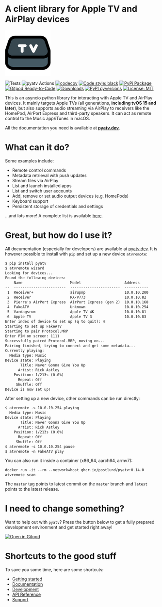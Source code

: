 A client library for Apple TV and AirPlay devices
=================================================

<img src="https://raw.githubusercontent.com/postlund/pyatv/master/docs/assets/img/logo.svg?raw=true" width="150">

![Tests](https://github.com/postlund/pyatv/workflows/Tests/badge.svg)
![pyatv Actions](https://api.meercode.io/badge/postlund/pyatv?type=ci-success-rate&branch=master&lastDay=30)
[![codecov](https://codecov.io/gh/postlund/pyatv/branch/master/graph/badge.svg)](https://codecov.io/gh/postlund/pyatv)
[![Code style: black](https://img.shields.io/badge/code%20style-black-000000.svg)](https://github.com/psf/black)
[![PyPi Package](https://badge.fury.io/py/pyatv.svg)](https://badge.fury.io/py/pyatv)
[![Gitpod Ready-to-Code](https://img.shields.io/badge/Gitpod-ready--to--code-blue?logo=gitpod)](https://gitpod.io/#https://github.com/postlund/pyatv)
[![Downloads](https://static.pepy.tech/badge/pyatv)](https://pepy.tech/project/pyatv)
[![PyPI pyversions](https://img.shields.io/pypi/pyversions/pyatv.svg)](https://pypi.python.org/pypi/pyatv/)
[![License: MIT](https://img.shields.io/badge/License-MIT-yellow.svg)](https://opensource.org/licenses/MIT)

This is an asyncio python library for interacting with Apple TV and AirPlay devices. It mainly
targets Apple TVs (all generations, **including tvOS 15 and later**), but also supports audio streaming via AirPlay
to receivers like the HomePod, AirPort Express and third-party speakers. It can act as remote control to the Music
app/iTunes in macOS.

All the documentation you need is available at **[pyatv.dev](https://pyatv.dev)**.

# What can it do?

Some examples include:

* Remote control commands
* Metadata retrieval with push updates
* Stream files via AirPlay
* List and launch installed apps
* List and switch user accounts
* Add, remove or set audio output devices (e.g. HomePods)
* Keyboard support
* Persistent storage of credentials and settings

...and lots more! A complete list is available [here](https://pyatv.dev/documentation/supported_features/).

# Great, but how do I use it?

All documentation (especially for developers) are available at [pyatv.dev](https://pyatv.dev).
It is however possible to install with `pip` and set up a new device `atvremote`:

```raw
$ pip install pyatv
$ atvremote wizard
Looking for devices...
Found the following devices:
    Name                      Model                    Address
--  ------------------------  -----------------------  -----------
 1  Receiver+                 airupnp                  10.0.10.200
 2  Receiver                  RX-V773                  10.0.10.82
 3  Pierre's AirPort Express  AirPort Express (gen 2)  10.0.10.168
 4  FakeATV                   Unknown                  10.0.10.254
 5  Vardagsrum                Apple TV 4K              10.0.10.81
 6  Apple TV                  Apple TV 3               10.0.10.83
Enter index of device to set up (q to quit): 4
Starting to set up FakeATV
Starting to pair Protocol.MRP
Enter PIN on screen: 1111
Successfully paired Protocol.MRP, moving on...
Pairing finished, trying to connect and get some metadata...
Currently playing:
  Media type: Music
Device state: Playing
       Title: Never Gonna Give You Up
      Artist: Rick Astley
    Position: 1/213s (0.0%)
      Repeat: Off
     Shuffle: Off
Device is now set up!
```

After setting up a new device, other commands can be run directly:

```raw
$ atvremote -s 10.0.10.254 playing
  Media type: Music
Device state: Playing
       Title: Never Gonna Give You Up
      Artist: Rick Astley
    Position: 1/213s (0.0%)
      Repeat: Off
     Shuffle: Off
$ atvremote -s 10.0.10.254 pause
$ atvremote -n FakeATV play
```

You can also run it inside a container (x86_64, aarch64, armv7):

```raw
docker run -it --rm --network=host ghcr.io/postlund/pyatv:0.14.0 atvremote scan
```

The `master` tag points to latest commit on the `master` branch and `latest`
points to the latest release.

# I need to change something?

Want to help out with `pyatv`? Press the button below to get a fully prepared development environment and get started right away!

[![Open in Gitpod](https://gitpod.io/button/open-in-gitpod.svg)](https://gitpod.io/#https://github.com/postlund/pyatv)

# Shortcuts to the good stuff

To save you some time, here are some shortcuts:

* [Getting started](https://pyatv.dev/documentation/getting-started/)
* [Documentation](https://pyatv.dev/documentation)
* [Development](https://pyatv.dev/development)
* [API Reference](https://pyatv.dev/api)
* [Support](https://pyatv.dev/support)
